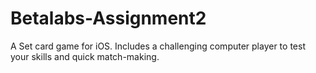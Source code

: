 # Betalabs-Assignment2
A Set card game for iOS. Includes a challenging computer player to test your skills and quick match-making.
